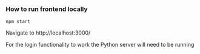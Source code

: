 ### How to run frontend locally

`npm start`

Navigate to http://localhost:3000/

For the login functionality to work the Python server will need to be running